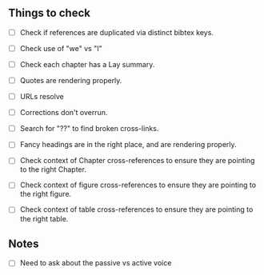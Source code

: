 ## Things to check 

- [ ] Check if references are duplicated via distinct bibtex keys.
- [ ] Check use of "we" vs "I"
- [ ] Check each chapter has a Lay summary.
- [ ] Quotes are rendering properly.
- [ ] URLs resolve
- [ ] Corrections don't overrun.
- [ ] Search for "??" to find broken cross-links.
- [ ] Fancy headings are in the right place, and are rendering properly.
- [ ] Check context of Chapter cross-references to ensure they are pointing to the right Chapter.
- [ ] Check context of figure cross-references to ensure they are pointing to the right figure.
- [ ] Check context of table cross-references to ensure they are pointing to the right table.


## Notes
- [ ] Need to ask about the passive vs active voice